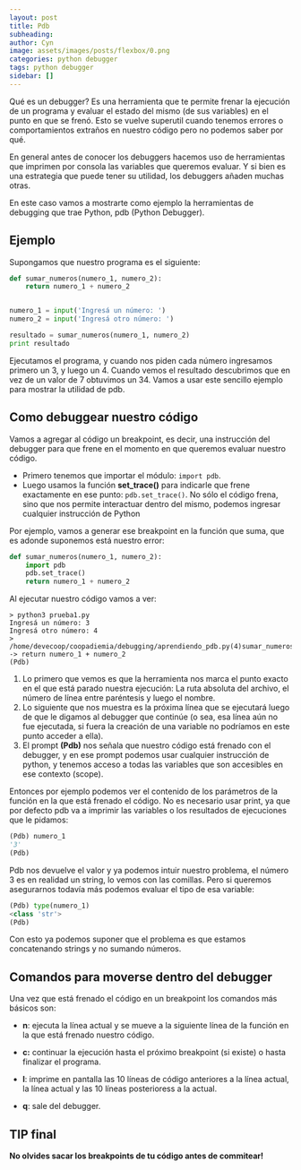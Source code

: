 ```yaml
---
layout: post
title: Pdb
subheading: 
author: Cyn
image: assets/images/posts/flexbox/0.png
categories: python debugger
tags: python debugger
sidebar: []
---
```

Qué es un debugger? Es una herramienta que te permite frenar la ejecución de un programa y evaluar el estado del mismo (de sus variables) en el punto en que se frenó.
Esto se vuelve superutil cuando tenemos errores o comportamientos extraños en nuestro código pero no podemos saber por qué.

En general antes de conocer los debuggers hacemos uso de herramientas que imprimen por consola las variables que queremos evaluar. Y si bien es una estrategia que puede tener su utilidad, los debuggers añaden muchas otras.

En este caso vamos a mostrarte como ejemplo la herramientas de debugging que trae Python, pdb (Python Debugger).

## Ejemplo

Supongamos que nuestro programa es el siguiente:

```python
def sumar_numeros(numero_1, numero_2):
    return numero_1 + numero_2


numero_1 = input('Ingresá un número: ')
numero_2 = input('Ingresá otro número: ')

resultado = sumar_numeros(numero_1, numero_2)
print resultado
```


Ejecutamos el programa, y cuando nos piden cada número ingresamos primero un 3, y luego un 4.
Cuando vemos el resultado descubrimos que en vez de un valor de 7 obtuvimos un 34. 
Vamos a usar este sencillo ejemplo para mostrar la utilidad de pdb.

## Como debuggear nuestro código

Vamos a agregar al código un breakpoint, es decir, una instrucción del debugger para que frene en el momento en que queremos evaluar nuestro código.


* Primero tenemos que importar el módulo:
```import pdb```.
* Luego usamos la función **set_trace()** para indicarle que frene exactamente en ese punto:
 ```pdb.set_trace()```. No sólo el código frena, sino que nos permite interactuar dentro del mismo, podemos ingresar cualquier instrucción de Python

Por ejemplo, vamos a generar ese breakpoint en la función que suma, que es adonde suponemos está nuestro error:

```python
def sumar_numeros(numero_1, numero_2):
    import pdb
    pdb.set_trace()
    return numero_1 + numero_2
```

Al ejecutar nuestro código vamos a ver:
```
> python3 prueba1.py
Ingresá un número: 3
Ingresá otro número: 4
> /home/devecoop/coopadiemia/debugging/aprendiendo_pdb.py(4)sumar_numeros()
-> return numero_1 + numero_2
(Pdb)
```

1. Lo primero que vemos es que la herramienta nos marca el punto exacto en el que está parado nuestra ejecución:
La ruta absoluta del archivo, el número de línea entre paréntesis y luego el nombre.
2. Lo siguiente que nos muestra es la próxima línea que se ejecutará luego de que le digamos al debugger que continúe (o sea, esa línea aún no fue ejecutada, si fuera la creación de una variable no podríamos en este punto acceder a ella).
3. El prompt **(Pdb)** nos señala que nuestro código está frenado con el debugger, y en ese prompt podemos usar cualquier instrucción de python, y tenemos acceso a todas las variables que son accesibles en ese contexto (scope).

Entonces por ejemplo podemos ver el contenido de los parámetros de la función en la que está frenado el código. No es necesario usar print, ya que por defecto pdb va a imprimir las variables o los resultados de ejecuciones que le pidamos:

```python
(Pdb) numero_1
'3'
(Pdb)
```

Pdb nos devuelve el valor y ya podemos intuir nuestro problema, el número 3 es en realidad un string, lo vemos con las comillas. Pero si queremos asegurarnos todavía más podemos evaluar el tipo de esa variable:

```python
(Pdb) type(numero_1)
<class 'str'>
(Pdb)
```

Con esto ya podemos suponer que el problema es que estamos concatenando strings y no sumando números.

## Comandos para moverse dentro del debugger
Una vez que está frenado el código en un breakpoint los comandos más básicos son:

* **n**: ejecuta la línea actual y se mueve a la siguiente línea de la función en la que está frenado nuestro código.

* **c:** continuar la ejecución hasta el próximo breakpoint (si existe) o hasta finalizar el programa.

* **l**: imprime en pantalla las 10 líneas de código anteriores a la línea actual, la línea actual y las 10 líneas posterioress a la actual.

* **q**: sale del debugger.


## TIP final

**No olvides sacar los breakpoints de tu código antes de commitear!**